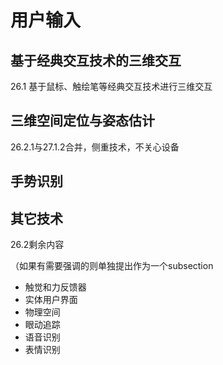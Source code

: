 # 用户输入

## 基于经典交互技术的三维交互
26.1 基于鼠标、触绘笔等经典交互技术进行三维交互

## 三维空间定位与姿态估计
26.2.1与27.1.2合并，侧重技术，不关心设备

## 手势识别

## 其它技术
26.2剩余内容

（如果有需要强调的则单独提出作为一个subsection

- 触觉和力反馈器
- 实体用户界面
- 物理空间
- 眼动追踪
- 语音识别
- 表情识别